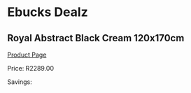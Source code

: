 
# Ebucks Dealz
## Royal Abstract Black Cream 120x170cm
[Product Page](https://www.ebucks.com/web/shop/productSelected.do?prodId=1210578439&catId=1209942441)

Price: R2289.00

Savings: 


	